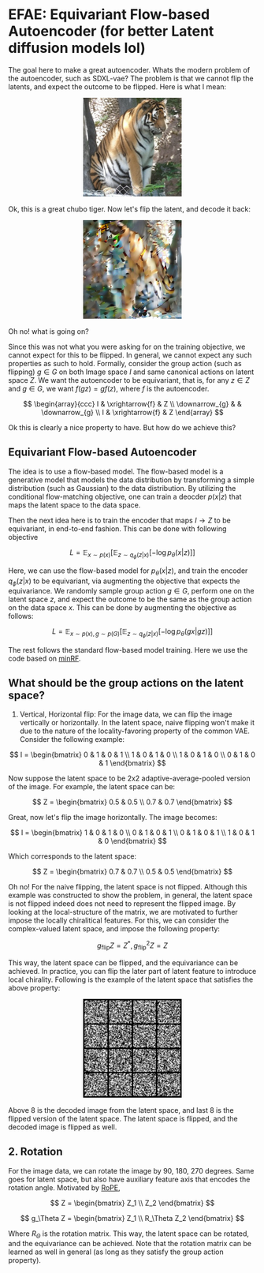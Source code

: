 # EFAE: Equivariant Flow-based Autoencoder (for better Latent diffusion models lol)

The goal here to make a great autoencoder. Whats the modern problem of the autoencoder, such as SDXL-vae? The problem is that we cannot flip the latents, and expect the outcome to be flipped. Here is what I mean:


<p align="center">
<img src="contents/chubocat.png" width="200" height="200" />
</p>

Ok, this is a great chubo tiger. Now let's flip the latent, and decode it back:

<p align="center">
<img src="contents/chubocat_flipped.png" width="200" height="200" />
</p>

Oh no! what is going on?

Since this was not what you were asking for on the training objective, we cannot expect for this to be flipped. In general, we cannot expect any such properties as such to hold. Formally, consider the group action (such as flipping) $g \in G$ on both Image space $I$ and same canonical actions on latent space $Z$. We want the autoencoder to be equivariant, that is, for any $z \in Z$ and $g \in G$, we want $f(gz) = g f(z)$, where $f$ is the autoencoder.

$$
\begin{array}{ccc}
I & \xrightarrow{f} & Z \\
\downarrow_{g} & & \downarrow_{g} \\
I & \xrightarrow{f} & Z
\end{array}
$$

Ok this is clearly a nice property to have. But how do we achieve this?

## Equivariant Flow-based Autoencoder

The idea is to use a flow-based model. The flow-based model is a generative model that models the data distribution by transforming a simple distribution (such as Gaussian) to the data distribution. By utilizing the conditional flow-matching objective, one can train a deocder $p(x | z)$ that maps the latent space to the data space.

Then the next idea here is to train the encoder that maps $I \rightarrow Z$ to be equivariant, in end-to-end fashion. This can be done with following objective

$$
\begin{equation}
L = \mathbb{E}_{x \sim p(x)} [ \mathbb{E}_{z \sim q_\phi(z | x)} [ -\log p_\theta(x | z) ] ]
\end{equation}
$$

Here, we can use the flow-based model for $p_\theta(x | z)$, and train the encoder $q_\phi(z | x)$ to be equivariant, via augmenting the objective that expects the equivariance. We randomly sample group action $g \in G$, perform one on the latent space $z$, and expect the outcome to be the same as the group action on the data space $x$. This can be done by augmenting the objective as follows:

$$
\begin{equation}
L = \mathbb{E}_{x \sim p(x), g \sim p(G)} [ \mathbb{E}_{z \sim q_\phi(z | x)} [ -\log p_\theta(gx | gz) ] ]
\end{equation}
$$

The rest follows the standard flow-based model training. Here we use the code based on [minRF](https://github.com/cloneofsimo/minRF).

## What should be the group actions on the latent space?

1. Vertical, Horizontal flip: For the image data, we can flip the image vertically or horizontally. In the latent space, naive flipping won't make it due to the nature of the locality-favoring property of the common VAE. Consider the following example:

$$
I = \begin{bmatrix}
0 & 1 & 0 & 1 \\
1 & 0 & 1 & 0 \\
1 & 0 & 1 & 0 \\
0 & 1 & 0 & 1
\end{bmatrix}
$$

Now suppose the latent space to be 2x2 adaptive-average-pooled version of the image. For example, the latent space can be:

$$
Z = \begin{bmatrix}
0.5 & 0.5 \\
0.7 & 0.7 
\end{bmatrix}
$$

Great, now let's flip the image horizontally. The image becomes:

$$
I = \begin{bmatrix}
1 & 0 & 1 & 0 \\
0 & 1 & 0 & 1 \\
0 & 1 & 0 & 1 \\
1 & 0 & 1 & 0
\end{bmatrix}
$$

Which corresponds to the latent space:

$$
Z = \begin{bmatrix}
0.7 & 0.7 \\
0.5 & 0.5
\end{bmatrix}
$$

Oh no! For the naive flipping, the latent space is not flipped. Although this example was constructed to show the problem, in general, the latent space is not flipped indeed does not need to represent the flipped image. By looking at the local-structure of the matrix, we are motivated to further impose the locally chiralitical features. For this, we can consider the complex-valued latent space, and impose the following property:

$$
g_\text{flip} Z = Z^*, g_\text{flip}^2 Z = Z
$$

This way, the latent space can be flipped, and the equivariance can be achieved. In practice, you can flip the later part of latent feature to introduce local chirality. Following is the example of the latent space that satisfies the above property:

<p align="center">
<img src="contents/flip.gif" width="200" height="200" />
</p>


Above 8 is the decoded image from the latent space, and last 8 is the flipped version of the latent space. The latent space is flipped, and the decoded image is flipped as well.

## 2. Rotation

For the image data, we can rotate the image by 90, 180, 270 degrees. Same goes for latent space, but also have auxiliary feature axis that encodes the rotation angle. Motivated by [RoPE](https://arxiv.org/abs/2104.09864),

$$
Z = \begin{bmatrix}
Z_1 \\
Z_2
\end{bmatrix}
$$

$$
g_\Theta Z = \begin{bmatrix}
Z_1 \\
R_\Theta Z_2
\end{bmatrix}
$$



Where $R_\Theta$ is the rotation matrix. This way, the latent space can be rotated, and the equivariance can be achieved. Note that the rotation matrix can be learned as well in general (as long as they satisfy the group action property).

